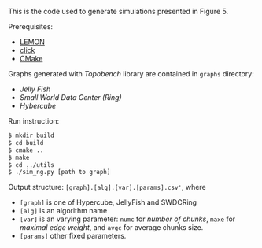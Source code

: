 This is the code used to generate simulations presented in Figure 5.

Prerequisites:

 * [LEMON](http://lemon.cs.elte.hu/trac/lemon)
 * [click](http://click.pocoo.org/)
 * [CMake](https://cmake.org/)

Graphs generated with _Topobench_ library are contained in `graphs` directory:

 * _Jelly Fish_
 * _Small World Data Center (Ring)_
 * _Hybercube_

Run instruction:

```bash
$ mkdir build
$ cd build
$ cmake ..
$ make
$ cd ../utils
$ ./sim_ng.py [path to graph]
```

Output structure: `[graph].[alg].[var].[params].csv'`, where

 * `[graph]` is one of Hypercube, JellyFish and SWDCRing
 * `[alg]` is an algorithm name
 * `[var]` is an varying parameter: `numc` for _number of chunks_, `maxe` for _maximal edge weight_, and `avgc` for average chunks size.
 * `[params]` other fixed parameters.

